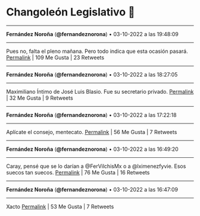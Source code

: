 # Changoleón Legislativo 🙈
*****
**Fernández Noroña** (**@fernandeznorona**) • 03-10-2022 a las 19:48:09
*****
Pues no, falta el pleno mañana. Pero todo indica que esta ocasión pasará.
[Permalink](https://twitter.com/fernandeznorona/status/1577143512113741824) | 109 Me Gusta | 23 Retweets
*****
**Fernández Noroña** (**@fernandeznorona**) • 03-10-2022 a las 18:27:05
*****
Maximiliano Íntimo de José Luis Blasio. Fue su secretario privado.
[Permalink](https://twitter.com/fernandeznorona/status/1577123111488454656) | 32 Me Gusta | 9 Retweets
*****
**Fernández Noroña** (**@fernandeznorona**) • 03-10-2022 a las 17:22:18
*****
Aplícate el consejo, mentecato.
[Permalink](https://twitter.com/fernandeznorona/status/1577106806559502337) | 56 Me Gusta | 7 Retweets
*****
**Fernández Noroña** (**@fernandeznorona**) • 03-10-2022 a las 16:49:20
*****
Caray, pensé que se lo darían a @FerVilchisMx o a @lximenezfyvie. Esos suecos tan suecos.
[Permalink](https://twitter.com/fernandeznorona/status/1577098510629208065) | 76 Me Gusta | 16 Retweets
*****
**Fernández Noroña** (**@fernandeznorona**) • 03-10-2022 a las 16:47:09
*****
Xacto
[Permalink](https://twitter.com/fernandeznorona/status/1577097960352931840) | 53 Me Gusta | 7 Retweets